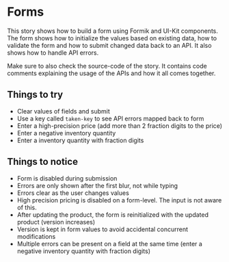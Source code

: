 # Forms

This story shows how to build a form using Formik and UI-Kit components. The form shows how to initialize the values based on existing data, how to validate the form and how to submit changed data back to an API. It also shows how to handle API errors.

Make sure to also check the source-code of the story. It contains code comments explaining the usage of the APIs and how it all comes together.

## Things to try

- Clear values of fields and submit
- Use a key called `taken-key` to see API errors mapped back to form
- Enter a high-precision price (add more than 2 fraction digits to the price)
- Enter a negative inventory quantity
- Enter a inventory quantity with fraction digits

## Things to notice

- Form is disabled during submission
- Errors are only shown after the first blur, not while typing
- Errors clear as the user changes values
- High precision pricing is disabled on a form-level. The input is not aware of this.
- After updating the product, the form is reinitialized with the updated product (version increases)
- Version is kept in form values to avoid accidental concurrent modifications
- Multiple errors can be present on a field at the same time (enter a negative inventory quantity with fraction digits)
